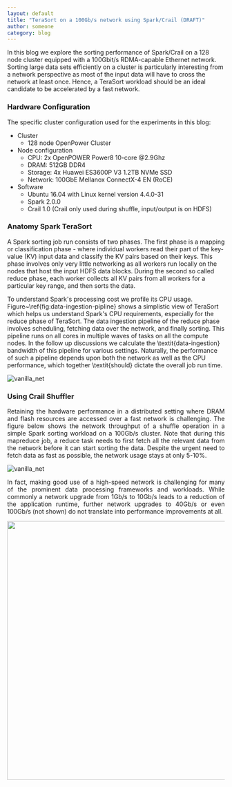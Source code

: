 ```yaml
---
layout: default
title: "TeraSort on a 100Gb/s network using Spark/Crail (DRAFT)"
author: someone
category: blog
---
```


In this blog we explore the sorting performance of Spark/Crail on a 128 node cluster equipped with a 100Gbit/s RDMA-capable Ethernet network. Sorting large data sets efficiently on a cluster is particularly interesting from a network perspective as most of the input data will have to cross the network at least once. Hence, a TeraSort workload should be an ideal candidate to be accelerated by a fast network. 

### Hardware Configuration

The specific cluster configuration used for the experiments in this blog:

* Cluster
  * 128 node OpenPower Cluster
* Node configuration
  * CPU: 2x OpenPOWER Power8 10-core @2.9Ghz
  * DRAM: 512GB DDR4
  * Storage: 4x Huawei ES3600P V3 1.2TB NVMe SSD
  * Network: 100GbE Mellanox ConnectX-4 EN (RoCE)
* Software
  * Ubuntu 16.04 with Linux kernel version 4.4.0-31
  * Spark 2.0.0
  * Crail 1.0 (Crail only used during shuffle, input/output is on HDFS)

### Anatomy Spark TeraSort

A Spark sorting job  run consists of two phases. The first phase is a mapping or classification phase - where individual workers
read their part of the key-value (KV) input data and classify the KV pairs based on their keys. This phase involves only very little networking as all workers run locally on the nodes that host the input HDFS data blocks. During the second so called reduce phase, each worker collects all KV pairs from all workers for a particular key range, and then sorts the data.

To understand Spark's processing cost we profile its CPU usage. Figure~\ref{fig:data-ingestion-pipline} shows a simplistic view of TeraSort which helps us understand Spark's CPU requirements, especially for the reduce phase of TeraSort. The data ingestion pipeline of the reduce phase involves scheduling, fetching data over the network, and finally sorting. This pipeline runs on all cores in multiple waves of tasks on all the compute nodes. In the follow up discussions we calculate the \textit{data-ingestion} bandwidth of this pipeline for various settings. Naturally, the performance of such a pipeline depends upon both the network as well as the CPU performance, which together \textit{should} dictate the overall job run time.

![vanilla_net](http://crail.io/docs/net_vanilla.svg)

### Using Crail Shuffler

<div style="text-align: justify"> 
<p>
Retaining the hardware performance in a distributed setting where DRAM and flash resources are accessed over a fast network is challenging. The figure below shows the network throughput of a shuffle operation in a simple Spark sorting workload on a 100Gb/s cluster. Note that during this mapreduce job, a reduce task needs to first fetch all the relevant data from the network before it can start sorting the data. Despite the urgent need to fetch data as fast as possible, the network usage stays at only 5-10%. 
</p>
</div>

![vanilla_net](http://crail.io/docs/net_vanilla.svg)

<div style="text-align: justify">
<p>
In fact, making good use of a high-speed network is challenging for many of the prominent data processing frameworks and workloads. While commonly a network upgrade from 1Gb/s to 10Gb/s leads to a reduction of the application runtime, further network upgrades to 40Gb/s or even 100Gb/s (not shown) do not translate into performance improvements at all.
</p>
</div>

<img src="http://crail.io/docs/net_apache.png" width="600">
